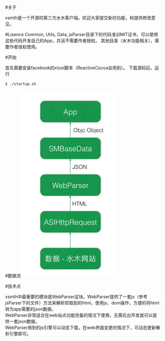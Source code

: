 #关于

xsmth是一个开源的第三方水木客户端。欢迎大家提交新的功能，和提供修改意见。

#Lisence
Common, Utils, Data, jsParser目录下的代码准训MIT证书，可以使用这些代码开发自己的App，并且不需要作者授权。
其他目录（水木功能相关），需要作者授权使用。

#开始

首先需要安装facebook的xtool脚本（ReactiveCocoa会用到）。
下载源码后，运行 

	$ ./startup.sh
	
#数据流
![image](docs/dataflow.png)

#技术点

xsmth中最重要的模块是WebParser这块。WebParser提供了一套js（参考jsParser下的文件）方法来解析抓取到的html，使用js、dom操作，方便的将html转为app需要的json数据。  
WebParser非常适合在web站点功能完备的情况下使用，无需后台开发就可以提供一套json数据。  
WebParser用到的js引擎可以动态下载，在web界面变更的情况下，可动态更新解析引擎即可。  